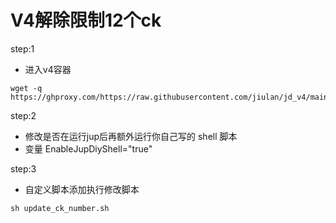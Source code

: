 # V4解除限制12个ck



step:1
- 进入v4容器
```
wget -q https://ghproxy.com/https://raw.githubusercontent.com/jiulan/jd_v4/main/update_ck_number.sh
```

step:2
- 修改是否在运行jup后再额外运行你自己写的 shell 脚本
- 变量 EnableJupDiyShell="true"

step:3
- 自定义脚本添加执行修改脚本

```
sh update_ck_number.sh
```

   
